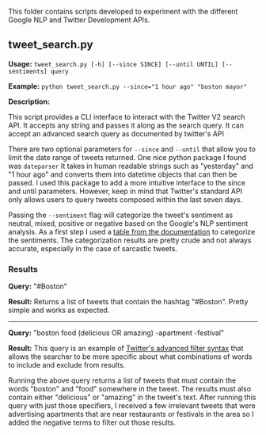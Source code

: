 This folder contains scripts developed to experiment with the different Google
NLP and Twitter Development APIs.

## tweet_search.py

**Usage:** `tweet_search.py [-h] [--since SINCE] [--until UNTIL] [--sentiments] query`

**Example:** `python tweet_search.py --since="1 hour ago" "boston mayor"`

**Description:**

This script provides a CLI interface to interact with the Twitter V2 search
API. It accepts any string and passes it along as the search query. It can
accept an advanced search query as documented by twitter's API

There are two optional parameters for `--since` and `--until` that allow you to
limit the date range of tweets returned. One nice python package I found was
`dateparser`  It takes in human readable strings such as "yesterday" and "1
hour ago" and converts them into datetime objects that can then be passed. I
used this package to add a more intuitive interface to the since and until
parameters. However, keep in mind that Twitter's standard API only allows
users to query tweets composed within the last seven days.

Passing the `--sentiment` flag will categorize the tweet's sentiment as
neutral, mixed, positive or negative based on the Google's NLP sentiment
analysis. As a first step I used a [table from the
documentation](https://cloud.google.com/natural-language/docs/basics#interpreting_sentiment_analysis_values)
to categorize the sentiments. The categorization results are pretty crude
and not always accurate, especially in the case of sarcastic tweets.

### Results

**Query:** "#Boston"

**Result:** Returns a list of tweets that contain the hashtag "#Boston". Pretty simple 
and works as expected.

---

**Query:** "boston food (delicious OR amazing) -apartment -festival"

**Result:**
This query is an example of [Twitter's advanced filter
syntax](https://developer.twitter.com/en/docs/twitter-api/tweets/search/integrate/build-a-query)
that allows the searcher to be more specific about what combinations of words
to include and exclude from results.

Running the above query returns a list of tweets that must contain the words
"boston" and "food" somewhere in the tweet. The results must also contain
either "delicious" or "amazing" in the tweet's text. After running this
query with just those specifiers, I received a few irrelevant tweets that were
advertising apartments that are near restaurants or festivals in the area so I
added the negative terms to filter out those results.


